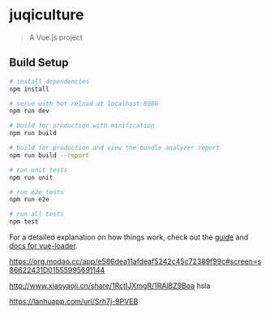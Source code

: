 # juqiculture

> A Vue.js project

## Build Setup

``` bash
# install dependencies
npm install

# serve with hot reload at localhost:8080
npm run dev

# build for production with minification
npm run build

# build for production and view the bundle analyzer report
npm run build --report

# run unit tests
npm run unit

# run e2e tests
npm run e2e

# run all tests
npm test
```

For a detailed explanation on how things work, check out the [guide](http://vuejs-templates.github.io/webpack/) and [docs for vue-loader](http://vuejs.github.io/vue-loader).

https://org.modao.cc/app/e586dea11afdeaf5242c45c72389f99c#screen=s86622431D01555995691144

http://www.xiaoyaoji.cn/share/1RctIJXmgR/1RAlBZ9Boa hsla    

https://lanhuapp.com/url/Srh7j-9PVEB
